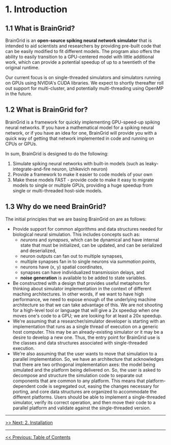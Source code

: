 # 1. Introduction

## 1.1 What is BrainGrid?

BrainGrid is an **open-source spiking neural network simulator** that is intended to aid scientists and researchers by providing pre-built code that can be easily modified to fit different models. The program also offers the ability to easily transition to a GPU-centered model with little additional work, which can provide a potential speedup of up to a twentieth of the original runtime.

Our current focus is on single-threaded simulators and simulators running on GPUs using NVIDIA's CUDA libraries. We expect to shortly thereafter roll out support for multi-cluster, and potentially multi-threading using OpenMP in the future. 

## 1.2 What is BrainGrid for?

BrainGrid is a framework for quickly implementing GPU-speed-up spiking neural networks. If you have a mathematical model for a spiking neural network, or if you have an idea for one, BrainGrid will provide you with a quick way of getting that network implemented in code and running on CPUs or GPUs.

In sum, BrainGrid is designed to do the following:

1. Simulate spiking neural networks with built-in models (such as leaky-integrate-and-fire neuron, izhikevich neuron)
2. Provide a framework to make it easier to code models of your own
3. Make these models FAST - provide code to make it easy to migrate models to single or multiple GPUs, providing a huge speedup from single or multi-threaded host-side models.

## 1.3 Why do we need BrainGrid?

The initial principles that we are basing BrainGrid on are as follows:

- Provide support for common algorithms and data structures needed for biological neural simulation. This includes concepts such as:
  - *neurons* and *synapses*, which can be dynamical and have internal state that must be initialized, can be updated, and can be serialized and deserialized,
  - neuron outputs can fan out to multiple synapses,
  - multiple synapses fan in to single neurons via *summation points*,
  - neurons have (x, y) spatial coordinates,
  - synapses can have individualized transmission delays, and
  - **noise generation** is available to be added to state variables.
- Be constructred with a design that provides useful metaphors for thinking about simulator implementation in the context of different maching architectures. In other words, if we want to have high performance, we need to expose enough of the underlying machine architecture so that we can take advantage of this. We are not shooting for a high-level tool or language that will give a 2x speedup when one moves one's code to a GPU; we are looking for at least a 20x speedup.
- We're assuming that a researcher/simulator developer is starting with an implementation that runs as a single thread of execution on a generic host computer. This may be an already-existing simulator or it may be a desire to develop a new one. Thus, the entry point for BrainGrid use is the classes and data structures associated with single-threaded execution.
- We're also assuming that the user wants to move that simulation to a parallel implementation. So, we have an architecture that acknowledges that there are two orthogonal implementation axes: the model being simulated and the platform being delivered on. So, the user is asked to decompose and structure the simulation code to separate out components that are common to any platform. This means that platform-dependent code is segregated out, easing the changes necessary for porting, and core data structures are organized to accommodate the different platforms. Users should be able to implement a single-threaded simulator, verify its correct operation, and then move their code to a parallel platform and validate against the single-threaded version. 


-------------
[>> Next: 2. Installation](http://uwb-biocomputing.github.io/BrainGrid/2_installation)

-------------
[<< Previous:  Table of Contents](http://uwb-biocomputing.github.io/BrainGrid/)
